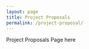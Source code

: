 ```yaml
---
layout: page
title: Project Proposals
permalink: /project-proposal/
---
```


Project Proposals Page here
